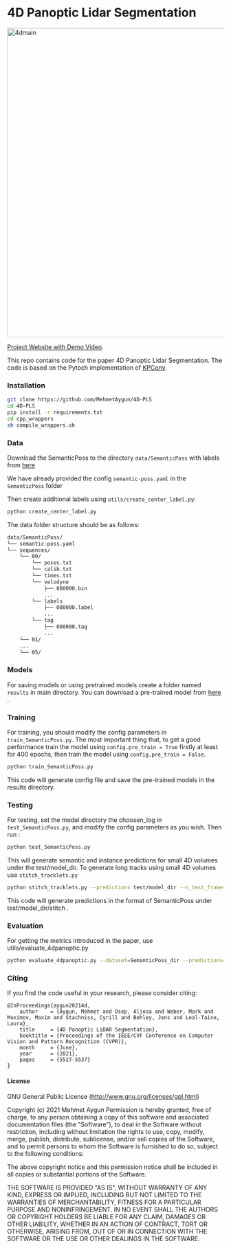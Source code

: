 # 4D Panoptic Lidar Segmentation

<img width="720" alt="4dmain" src="https://user-images.githubusercontent.com/5329637/124156220-077a2500-daa0-11eb-8d59-6dd5c1455500.png">

<a href="https://mehmetaygun.github.io/4DPLS.html">Project Website with Demo Video</a>.

This repo contains code for the paper 4D Panoptic Lidar Segmentation. 
The code is based on the Pytoch implementation of  <a href="https://github.com/HuguesTHOMAS/KPConv-PyTorch">KPConv</a>.

### Installation

```bash
git clone https://github.com/MehmetAygun/4D-PLS
cd 4D-PLS
pip install -r requirements.txt
cd cpp_wrappers
sh compile_wrappers.sh
```

### Data
Download the SemanticPoss to the directory `data/SemanticPoss` with labels from <a href="http://www.poss.pku.edu.cn/OpenDataResource/SemanticPOSS/SemanticPOSS_dataset.zip">here</a>

We have already provided the config `semantic-poss.yaml` in the `SemanticPoss` folder

Then create additional labels using `utils/create_center_label.py`:

```bash
python create_center_label.py
```

The data folder structure should be as follows:

```bash
data/SemanticPoss/
└── semantic-poss.yaml
└── sequences/
    └── 00/
        └── poses.txt
        └── calib.txt
        └── times.txt
        └── velodyne
            ├── 000000.bin
            ...
        └── labels
            ├── 000000.label
            ...
        └── tag
            ├── 000000.tag
            ...
    └── 01/
    ...
    └── 05/
```

### Models

For saving models or using pretrained models create a folder named `results` in main directory. 
You can download a pre-trained model from <a href="https://disk.pku.edu.cn:443/link/C16810F0BEEFB44D1AA05D077AA5D1B2">here</a> .

### Training

For training, you should modify the config parameters in `train_SemanticPoss.py`.
The most important thing that, to get a good performance train the model using `config.pre_train = True` firstly at least for 400 epochs, then train the model using `config.pre_train = False`. 

```bash
python train_SemanticPoss.py
```

This code will generate config file and save the pre-trained models in the results directory.

### Testing

For testing, set the model directory the choosen_log in `test_SemanticPoss.py`, and modify the config parameters as you wish. Then run :

```bash
python test_SemanticPoss.py
```

This will generate semantic and instance predictions for small 4D volumes under the test/model_dir. 
To generate long tracks using small 4D volumes use `stitch_tracklets.py`

```bash
python stitch_tracklets.py --predictions test/model_dir --n_test_frames 4
```
This code will generate predictions in the format of SemanticPoss under test/model_dir/stitch .

### Evaluation

For getting the metrics introduced in the paper, use utils/evaluate_4dpanoptic.py

```bash
python evaluate_4dpanoptic.py --dataset=SemanticPoss_dir --predictions=output_of_stitch_tracket_dir --data_cfg=semantic-kitti.yaml
```
### Citing
If you find the code useful in your research, please consider citing:

	@InProceedings{aygun20214d,
	    author    = {Aygun, Mehmet and Osep, Aljosa and Weber, Mark and Maximov, Maxim and Stachniss, Cyrill and Behley, Jens and Leal-Taixe, Laura},
	    title     = {4D Panoptic LiDAR Segmentation},
	    booktitle = {Proceedings of the IEEE/CVF Conference on Computer Vision and Pattern Recognition (CVPR)},
	    month     = {June},
	    year      = {2021},
	    pages     = {5527-5537}
	}
	
#### License

GNU General Public License (http://www.gnu.org/licenses/gpl.html)

Copyright (c) 2021 Mehmet Aygun
Permission is hereby granted, free of charge, to any person obtaining a copy of this software and associated documentation files (the "Software"), to deal in the Software without restriction, including without limitation the rights to use, copy, modify, merge, publish, distribute, sublicense, and/or sell copies of the Software, and to permit persons to whom the Software is furnished to do so, subject to the following conditions:

The above copyright notice and this permission notice shall be included in all copies or substantial portions of the Software.

THE SOFTWARE IS PROVIDED "AS IS", WITHOUT WARRANTY OF ANY KIND, EXPRESS OR IMPLIED, INCLUDING BUT NOT LIMITED TO THE WARRANTIES OF MERCHANTABILITY, FITNESS FOR A PARTICULAR PURPOSE AND NONINFRINGEMENT. IN NO EVENT SHALL THE AUTHORS OR COPYRIGHT HOLDERS BE LIABLE FOR ANY CLAIM, DAMAGES OR OTHER LIABILITY, WHETHER IN AN ACTION OF CONTRACT, TORT OR OTHERWISE, ARISING FROM, OUT OF OR IN CONNECTION WITH THE SOFTWARE OR THE USE OR OTHER DEALINGS IN THE SOFTWARE.

